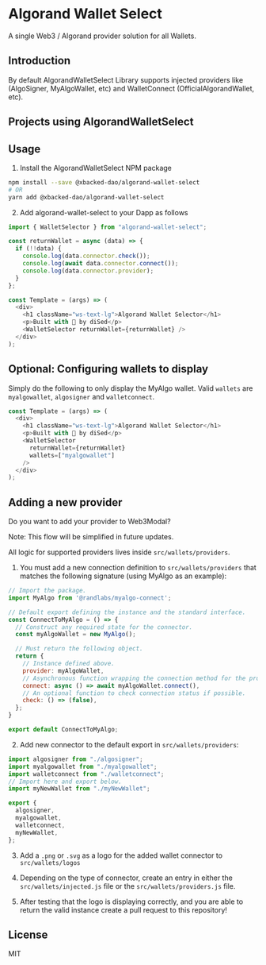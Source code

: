 # Algorand Wallet Select
A single Web3 / Algorand provider solution for all Wallets.

## Introduction

By default AlgorandWalletSelect Library supports injected providers like (AlgoSigner, MyAlgoWallet, etc) and WalletConnect (OfficialAlgorandWallet, etc). 

## Projects using AlgorandWalletSelect

## Usage

1. Install the AlgorandWalletSelect NPM package

```bash
npm install --save @xbacked-dao/algorand-wallet-select
# OR
yarn add @xbacked-dao/algorand-wallet-select
```

2. Add algorand-wallet-select to your Dapp as follows

```javascript
import { WalletSelector } from "algorand-wallet-select";

const returnWallet = async (data) => {
  if (!!data) {
    console.log(data.connector.check());
    console.log(await data.connector.connect());
    console.log(data.connector.provider);
  }
};

const Template = (args) => (
  <div>
    <h1 className="ws-text-lg">Algorand Wallet Selector</h1>
    <p>Built with 💚 by diSed</p>
    <WalletSelector returnWallet={returnWallet} />
  </div>
);
```

## Optional: Configuring wallets to display

Simply do the following to only display the MyAlgo wallet. Valid `wallets` are `myalgowallet`, `algosigner` and `walletconnect`.
```javascript
const Template = (args) => (
  <div>
    <h1 className="ws-text-lg">Algorand Wallet Selector</h1>
    <p>Built with 💚 by diSed</p>
    <WalletSelector
      returnWallet={returnWallet}
      wallets=["myalgowallet"]
    />
  </div>
);
```

## Adding a new provider

Do you want to add your provider to Web3Modal?

Note: This flow will be simplified in future updates. 

All logic for supported providers lives inside `src/wallets/providers`.

1. You must add a new connection definition to `src/wallets/providers` that matches the following signature (using MyAlgo as an example):
```javascript
// Import the package.
import MyAlgo from '@randlabs/myalgo-connect';

// Default export defining the instance and the standard interface.
const ConnectToMyAlgo = () => {
  // Construct any required state for the connector.
  const myAlgoWallet = new MyAlgo();

  // Must return the following object.
  return {
    // Instance defined above.
    provider: myAlgoWallet,
    // Asynchronous function wrapping the connection method for the provider.
    connect: async () => await myAlgoWallet.connect(),
    // An optional function to check connection status if possible.
    check: () => (false),
  };
}

export default ConnectToMyAlgo;
```
2. Add new connector to the default export in `src/wallets/providers`:
```javascript
import algosigner from "./algosigner";
import myalgowallet from "./myalgowallet";
import walletconnect from "./walletconnect";
// Import here and export below.
import myNewWallet from "./myNewWallet";

export {
  algosigner,
  myalgowallet,
  walletconnect,
  myNewWallet,
};
```

3. Add a `.png` or `.svg` as a logo for the added wallet connector to `src/wallets/logos`

4. Depending on the type of connector, create an entry in either the `src/wallets/injected.js` file or the `src/wallets/providers.js` file.

5. After testing that the logo is displaying correctly, and you are able to return the valid instance create a pull request to this repository!
## License

MIT
